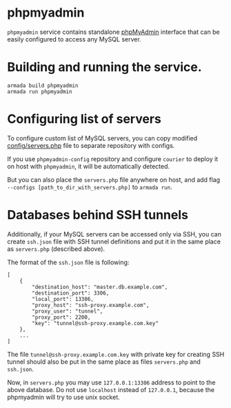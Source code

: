 # phpmyadmin

`phpmyadmin` service contains standalone [phpMyAdmin](http://www.phpmyadmin.net) interface that can be easily
configured to access any MySQL server.


# Building and running the service.

    armada build phpmyadmin
    armada run phpmyadmin

# Configuring list of servers

To configure custom list of MySQL servers, you can copy modified [config/servers.php](config/servers.php) file to
separate repository with configs.

If you use `phpmyadmin-config` repository and configure `courier` to deploy it on host with `phpmyadmin`, it will be
automatically detected.

But you can also place the `servers.php` file anywhere on host, and add flag `--configs [path_to_dir_with_servers.php]` to
`armada run`.

# Databases behind SSH tunnels

Additionally, if your MySQL servers can be accessed only via SSH, you can create `ssh.json` file with SSH tunnel
definitions and put it in the same place as `servers.php` (described above).

The format of the `ssh.json` file is following:
```
[
    {
        "destination_host": "master.db.example.com",
        "destination_port": 3306,
        "local_port": 13306,
        "proxy_host": "ssh-proxy.example.com",
        "proxy_user": "tunnel",
        "proxy_port": 2200,
        "key": "tunnel@ssh-proxy.example.com.key"
    },
    ...
]

```
The file `tunnel@ssh-proxy.example.com.key` with private key for creating SSH tunnel should also be put in the same
place as files `servers.php` and `ssh.json`.

Now, in `servers.php` you may use `127.0.0.1:13306` address to point to the above database. Do not use `localhost`
instead of `127.0.0.1`, because the phpmyadmin will try to use unix socket.
